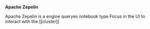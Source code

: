 **Apache Zepelin**

Apache Zepelin is a engine queryes notebook type Focus in the UI to interact with the [[cluster]] 